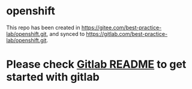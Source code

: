# openshift

This repo has been created in https://gitee.com/best-practice-lab/openshift.git, and synced to https://gitlab.com/best-practice-lab/openshift.git.


# Please check [Gitlab README](./GitlabREADME.md) to get started with gitlab 